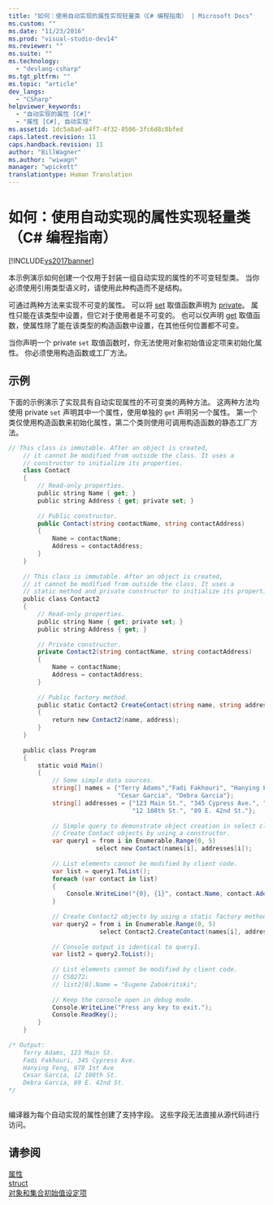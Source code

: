 ```yaml
---
title: "如何：使用自动实现的属性实现轻量类（C# 编程指南） | Microsoft Docs"
ms.custom: ""
ms.date: "11/23/2016"
ms.prod: "visual-studio-dev14"
ms.reviewer: ""
ms.suite: ""
ms.technology: 
  - "devlang-csharp"
ms.tgt_pltfrm: ""
ms.topic: "article"
dev_langs: 
  - "CSharp"
helpviewer_keywords: 
  - "自动实现的属性 [C#]"
  - "属性 [C#], 自动实现"
ms.assetid: 1dc5a8ad-a4f7-4f32-8506-3fc6d8c8bfed
caps.latest.revision: 11
caps.handback.revision: 11
author: "BillWagner"
ms.author: "wiwagn"
manager: "wpickett"
translationtype: Human Translation
---
```

# 如何：使用自动实现的属性实现轻量类（C# 编程指南）
[!INCLUDE[vs2017banner](../../../csharp/includes/vs2017banner.md)]

本示例演示如何创建一个仅用于封装一组自动实现的属性的不可变轻型类。  当你必须使用引用类型语义时，请使用此种构造而不是结构。  
  
 可通过两种方法来实现不可变的属性。  可以将 [set](../../../csharp/language-reference/keywords/set.md) 取值函数声明为 [private](../../../csharp/language-reference/keywords/private.md)。  属性只能在该类型中设置，但它对于使用者是不可变的。  也可以仅声明 [get](../../../csharp/language-reference/keywords/get.md) 取值函数，使属性除了能在该类型的构造函数中设置，在其他任何位置都不可变。  
  
 当你声明一个 private `set` 取值函数时，你无法使用对象初始值设定项来初始化属性。  你必须使用构造函数或工厂方法。  
  
## 示例  
 下面的示例演示了实现具有自动实现属性的不可变类的两种方法。  这两种方法均使用 private `set` 声明其中一个属性，使用单独的 `get` 声明另一个属性。  第一个类仅使用构造函数来初始化属性，第二个类则使用可调用构造函数的静态工厂方法。  
  
```c#  
// This class is immutable. After an object is created,   
    // it cannot be modified from outside the class. It uses a   
    // constructor to initialize its properties.   
    class Contact  
    {  
        // Read-only properties.   
        public string Name { get; }  
        public string Address { get; private set; }  
  
        // Public constructor.   
        public Contact(string contactName, string contactAddress)  
        {  
            Name = contactName;  
            Address = contactAddress;                 
        }  
    }  
  
    // This class is immutable. After an object is created,   
    // it cannot be modified from outside the class. It uses a   
    // static method and private constructor to initialize its properties.      
    public class Contact2  
    {  
        // Read-only properties.   
        public string Name { get; private set; }  
        public string Address { get; }  
  
        // Private constructor.   
        private Contact2(string contactName, string contactAddress)  
        {  
            Name = contactName;  
            Address = contactAddress;                 
        }  
  
        // Public factory method.   
        public static Contact2 CreateContact(string name, string address)  
        {  
            return new Contact2(name, address);  
        }  
    }  
  
    public class Program  
    {   
        static void Main()  
        {  
            // Some simple data sources.   
            string[] names = {"Terry Adams","Fadi Fakhouri", "Hanying Feng",   
                              "Cesar Garcia", "Debra Garcia"};  
            string[] addresses = {"123 Main St.", "345 Cypress Ave.", "678 1st Ave",  
                                  "12 108th St.", "89 E. 42nd St."};  
  
            // Simple query to demonstrate object creation in select clause.   
            // Create Contact objects by using a constructor.   
            var query1 = from i in Enumerable.Range(0, 5)  
                        select new Contact(names[i], addresses[i]);  
  
            // List elements cannot be modified by client code.   
            var list = query1.ToList();  
            foreach (var contact in list)  
            {  
                Console.WriteLine("{0}, {1}", contact.Name, contact.Address);  
            }  
  
            // Create Contact2 objects by using a static factory method.   
            var query2 = from i in Enumerable.Range(0, 5)  
                         select Contact2.CreateContact(names[i], addresses[i]);  
  
            // Console output is identical to query1.   
            var list2 = query2.ToList();  
  
            // List elements cannot be modified by client code.   
            // CS0272:   
            // list2[0].Name = "Eugene Zabokritski";   
  
            // Keep the console open in debug mode.  
            Console.WriteLine("Press any key to exit.");  
            Console.ReadKey();                  
        }  
    }  
  
/* Output:  
    Terry Adams, 123 Main St.  
    Fadi Fakhouri, 345 Cypress Ave.  
    Hanying Feng, 678 1st Ave  
    Cesar Garcia, 12 108th St.  
    Debra Garcia, 89 E. 42nd St.  
*/  
  
```  
  
 编译器为每个自动实现的属性创建了支持字段。  这些字段无法直接从源代码进行访问。  
  
## 请参阅  
 [属性](../../../csharp/programming-guide/classes-and-structs/properties.md)   
 [struct](../../../csharp/language-reference/keywords/struct.md)   
 [对象和集合初始值设定项](../../../csharp/programming-guide/classes-and-structs/object-and-collection-initializers.md)
